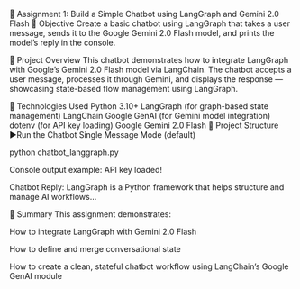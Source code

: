 🧠 Assignment 1: Build a Simple Chatbot using LangGraph and Gemini 2.0 Flash
🎯 Objective
Create a basic chatbot using LangGraph that takes a user message, sends it to the Google Gemini 2.0 Flash model, and prints the model’s reply in the console.

🚀 Project Overview
This chatbot demonstrates how to integrate LangGraph with Google’s Gemini 2.0 Flash model via LangChain.
The chatbot accepts a user message, processes it through Gemini, and displays the response — showcasing state-based flow management using LangGraph.

🧩 Technologies Used
Python 3.10+
LangGraph (for graph-based state management)
LangChain Google GenAI (for Gemini model integration)
dotenv (for API key loading)
Google Gemini 2.0 Flash
📁 Project Structure
▶️Run the Chatbot
Single Message Mode (default)

python chatbot_langgraph.py

Console output example:
API key loaded!

Chatbot Reply: LangGraph is a Python framework that helps structure and manage AI workflows...

🏁 Summary
This assignment demonstrates:

How to integrate LangGraph with Gemini 2.0 Flash

How to define and merge conversational state

How to create a clean, stateful chatbot workflow using LangChain’s Google GenAI module
